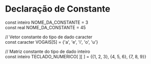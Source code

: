 # Declaração de Constante
<p>
  const inteiro NOME_DA_CONSTANTE = 3<br>
  const real NOME_DA_CONSTANTE = 45<br>

  // Vetor constante do tipo de dado caracter<br>
  const caracter VOGAIS[5] = {'a', 'e', 'i', 'o', 'u'}<br>

  // Matriz constante do tipo de dado inteiro<br>
  const inteiro TECLADO_NUMERICO[ ][ ] = {{1, 2, 3}, {4, 5, 6}, {7, 8, 9}}
</p>
